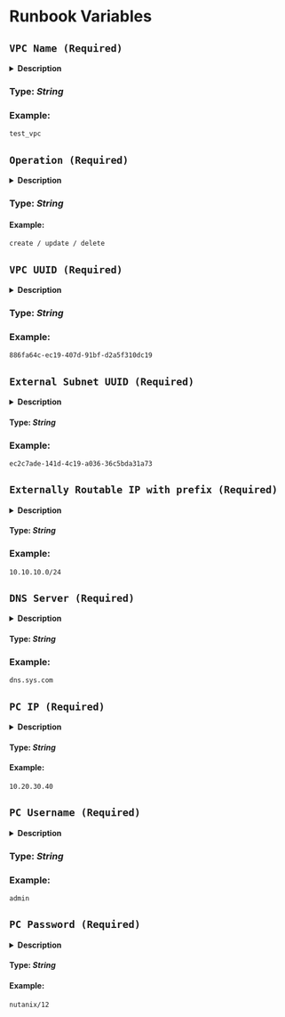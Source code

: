 # Runbook Variables

## **`VPC Name (Required)`** 

  <details>
  <summary><b>Description</b></summary>
  This variable represents the name of a Nutanix Virtual Private Cloud (VPC) and is used to identify and reference a specific VPC within a Nutanix environment.
  Nutanix VPC (Virtual Private Cloud) is a virtual network infrastructure provided by Nutanix for managing and organizing resources within a cloud environment. It is designed to create isolated network environments where virtual machines (VMs) and other resources can be deployed and interconnected securely.

  In Nutanix, a VPC allows users to define their own private network space with its own IP address range, subnets, and routing rules. It provides a logical abstraction of the network infrastructure, enabling users to create multiple VPCs within a Nutanix cluster and isolate resources based on different requirements, applications, or tenants.

  Key features and benefits of Nutanix VPC include:

    Network Isolation: VPCs enable logical network isolation, allowing different environments or tenants to operate independently within their own private network space.

    IP Address Management: Users can define their IP address range and subnets for each VPC, ensuring efficient IP address management and minimizing conflicts.

    Security and Segmentation: VPCs provide security controls, such as security groups, network access control lists (ACLs), and routing policies, to enforce access control and traffic segmentation between different VPCs or resources.

    Scalability and Flexibility: Nutanix VPCs can be easily scaled up or down based on resource requirements. They provide flexibility in terms of adding or removing subnets, updating IP address ranges, and adjusting network configurations.

    Connectivity Options: VPCs can be connected to other networks, such as on-premises data centers or external networks, using VPN (Virtual Private Network) or direct connectivity options, enabling hybrid cloud deployments.

  Nutanix VPCs play a vital role in managing and organizing the network infrastructure within Nutanix environments, enabling secure and isolated deployments of virtual resources..
  </details>  
    
  ### **Type:** _String_

  ### **Example:**
  ```
  test_vpc
  ```

## **`Operation (Required)`**

  <details>
    <summary><b>Description</b></summary>
    This variable is used to specify the type of operation to perform on a Nutanix VPC. It should be set to either 'create', 'update', or 'delete' to indicate the desired action.

    Options:

        create: Set this option to create a new VPC.
        update: Set this option to modify an existing VPC.
        delete: Set this option to remove an existing VPC.
  </details>

  ### **Type:** _String_

  #### **Example:**
  ```
  create / update / delete
  ```

## **`VPC UUID (Required)`**

  <details>
    <summary><b>Description</b></summary>
    The VPC UUID refers to the unique identifier assigned to a Virtual Private Cloud (VPC) within the Nutanix infrastructure. This UUID is a string of characters that serves as a globally unique identifier for the VPC.

  </details>

  ### **Type:** _String_

  ### **Example:**
  ```
  886fa64c-ec19-407d-91bf-d2a5f310dc19
  ```

## **`External Subnet UUID (Required)`**

  <details>
    <summary><b>Description</b></summary>
    The External Subnet UUID refers to the unique identifier assigned to an external subnet within the Nutanix infrastructure. This UUID is a string of characters that serves as a globally unique identifier for the external subnet.
  </details>

  #### **Type:** _String_

  ### **Example:**
  ```
  ec2c7ade-141d-4c19-a036-36c5bda31a73
  ```

## **`Externally Routable IP with prefix (Required)`**

  <details>
  <summary><b>Description</b></summary>
  Externally routable IP with prefix refers to an IP address range that can be used to route traffic to and from the internet or external networks. It is typically associated with a Virtual Private Cloud (VPC) to enable communication between the VPC and external entities.

  The externally routable IP with prefix consists of an IP address and a subnet prefix length, usually represented as CIDR notation (e.g., 192.168.0.0/24). The IP address range specified within the prefix is routable on the internet, allowing traffic to flow between the VPC and external networks.

  When configuring a Nutanix VPC, you can define an externally routable IP range to allocate to the VPC. This IP range will be used for assigning IP addresses to the resources within the VPC, such as virtual machines or containers, that require connectivity to external networks.

  The specific procedure for configuring the externally routable IP with prefix in Nutanix may vary depending on the Nutanix software version and management interface being used. It is typically done during the creation or configuration of the VPC, where you can specify the desired IP range and prefix length for external connectivity.

  By assigning an externally routable IP with prefix to a Nutanix VPC, you enable communication between resources within the VPC and external networks, allowing them to access the internet and interact with other external systems.
  </details>

  #### **Type:** _String_

  ### **Example:**
  ```
  10.10.10.0/24
  ```

  ## **`DNS Server (Required)`**

  <details>
    <summary><b>Description</b></summary>
    Virtual Private Cloud (VPC) can have its own DNS (Domain Name System) servers configured. These DNS servers are responsible for resolving domain names to IP addresses within the VPC.

    When setting up a Nutanix VPC, you have the option to configure DNS server IP addresses specific to the VPC. This allows the resources within the VPC to resolve domain names and access resources using hostnames.

    To configure DNS server settings for a Nutanix VPC, you would typically provide the IP addresses of the DNS servers during the VPC creation or configuration process. The exact procedure may vary depending on the Nutanix software version and management interface you are using.

    Once the DNS server IP addresses are configured for the VPC, the resources within the VPC can use these DNS servers for domain name resolution. This ensures that hostnames can be resolved to their corresponding IP addresses, enabling proper network communication and access to resources within the VPC.

    It's important to ensure that the DNS servers configured for the Nutanix VPC are operational and accessible from the VPC's resources. This can be verified by performing DNS resolution tests from within the VPC to ensure that domain names can be resolved correctly.

    Note that the actual DNS server IP addresses may vary based on your specific network configuration and requirements within the Nutanix VPC. It is recommended to consult your network infrastructure documentation or contact your network administrator to obtain the correct DNS server IP addresses for your environment.
   </details>

  #### **Type:** _String_

  ### **Example:**
  ```
  dns.sys.com
  ```

## **`PC IP (Required)`**

  <details>
  <summary><b>Description</b></summary>
  The Nutanix Prism Central IP is the network address or IP address of the Nutanix Prism Central management platform. It is the location where you can access the central management console for managing Nutanix clusters, including virtualization, storage, and networking resources. You can use this IP address to connect to the Prism Central instance from a web browser or through API calls to automate management tasks. It is important to keep the Nutanix Prism Central IP secure, as it provides access to the management platform and the Nutanix clusters it manages.
  </details>

  #### **Type:** _String_

  #### **Example:**
  ```
  10.20.30.40
  ```

## **`PC Username (Required)`**

  <details>
  <summary><b>Description</b></summary>
  The Nutanix Prism Central Username variable is used to specify the username that is used to authenticate with the Nutanix Prism Central management interface.

  Prism Central is a web-based management interface that provides a centralized view of multiple Nutanix clusters. The Nutanix Prism Central Username variable should be set to the username that has been granted access to the Prism Central management interface.

  It is important to ensure that the Nutanix Prism Central Username variable is correctly configured and kept up-to-date to ensure that the Nutanix clusters can be managed effectively. The username specified in this variable should have the appropriate level of permissions to perform the required management tasks in Prism Central.
  </details>

  ### **Type:** _String_

  ### **Example:**
  ```
  admin
  ```

## **`PC Password (Required)`**

  <details>
  <summary><b>Description</b></summary>
  The Nutanix Prism Central Password variable is used to store the password that is used to authenticate with the Nutanix Prism Central management interface.

  Prism Central is a web-based management interface that provides a centralized view of multiple Nutanix clusters. The Nutanix Prism Central Password variable should be set to the password that corresponds to the username specified in the Nutanix Prism Central Username variable.

  It is important to ensure that the Nutanix Prism Central Password variable is kept secure and protected. The password should be stored in a secure manner, such as using a password manager or an encrypted file, and should not be shared with unauthorized individuals. Additionally, it is recommended to periodically change the password for security reasons.
  </details>

  #### **Type:** _String_

  #### **Example:**
  ```
  nutanix/12
  ```

